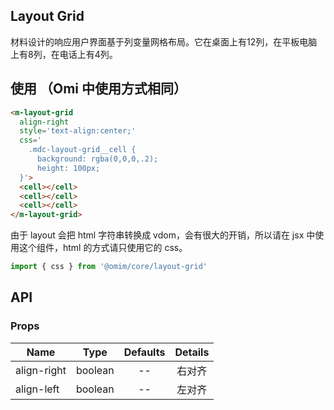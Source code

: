 ## Layout Grid

材料设计的响应用户界面基于列变量网格布局。它在桌面上有12列，在平板电脑上有8列，在电话上有4列。

## 使用 （Omi 中使用方式相同）

```html
<m-layout-grid
  align-right
  style='text-align:center;'
  css='
    .mdc-layout-grid__cell {
      background: rgba(0,0,0,.2);
      height: 100px;
  }'>
  <cell></cell>
  <cell></cell>
  <cell></cell>
</m-layout-grid>
```

由于 layout 会把 html 字符串转换成 vdom，会有很大的开销，所以请在 jsx 中使用这个组件，html 的方式请只使用它的 css。

```js
import { css } from '@omim/core/layout-grid'
```

## API

### Props

|  **Name**  | **Type**        | **Defaults**  | **Details**  |
| ------------- |:-------------:|:-----:|:-------------:|
| align-right | boolean | -- | 右对齐 |
| align-left | boolean | -- | 左对齐 |
